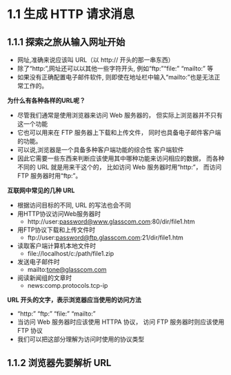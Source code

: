 # 1.1 生成 HTTP 请求消息

## 1.1.1 探索之旅从输入网址开始

* 网址,准确来说应该叫 URL（以 http:// 开头的那一串东西）
* 除了“http:”,网址还可以以其他一些字符开头,
  例如“ftp:”“file:” “mailto:” 等
* 如果没有正确配置电子邮件软件,
  则即使在地址栏中输入“mailto:”也是无法正常工作的。
  
**为什么有各种各样的URL呢？**
  
  * 尽管我们通常是使用浏览器来访问 Web 服务器的，
    但实际上浏览器并不只有这一个功能
  * 它也可以用来在 FTP 服务器上下载和上传文件，
    同时也具备电子邮件客户端的功能。
  * 可以说,浏览器是一个具备多种客户端功能的综合性 客户端软件  
  * 因此它需要一些东西来判断应该使用其中哪种功能来访问相应的数据，
    而各种不同的 URL 就是用来干这个的，
    比如访问 Web 服务器时用“http:”， 而访问 FTP 服务器时用“ftp:”。
    
**互联网中常见的几种 URL**

 * 根据访问目标的不同, URL 的写法也会不同
 * 用HTTP协议访问Web服务器时
    * http://user:password@www.glasscom.com:80/dir/file1.htm 
 * 用FTP协议下载和上传文件时
    * ftp://user:password@ftp.glasscom.com:21/dir/file1.htm
 * 读取客户端计算机本地文件时
    * file://localhost/c:/path/file1.zip
 * 发送电子邮件时
    * mailto:tone@glasscom.com
 * 阅读新闻组的文章时
    * news:comp.protocols.tcp-ip
    
**URL 开头的文字，表示浏览器应当使用的访问方法**

 * “http:” “ftp:” “file:” “mailto:”
 * 当访问 Web 服务器时应该使用 HTTPA 协议，
   访问 FTP 服务器时则应该使用 FTP 协议 
 * 我们可以把这部分理解为访问时使用的协议类型 
 
## 1.1.2 浏览器先要解析 URL
   